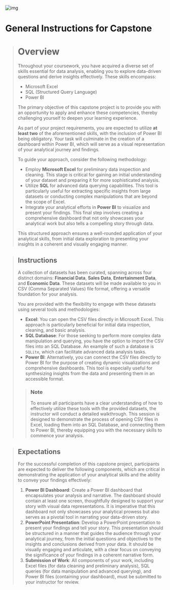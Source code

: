 ![img]()



# General Instructions for Capstone

> # Overview
>
> Throughout your coursework, you have acquired a diverse set of skills essential for data analysis, enabling you to explore data-driven questions and derive insights effectively. These skills encompass:
>
> - Microsoft Excel
> - SQL (Structured Query Language)
> - Power BI 
>
> The primary objective of this capstone project is to provide you with an opportunity to apply and enhance these competencies, thereby challenging yourself to deepen your learning experience.
>
> As part of your project requirements, you are expected to utilize **at least two** of the aforementioned skills, with the inclusion of Power BI being obligatory. Your task will culminate in the creation of a dashboard within Power BI, which will serve as a visual representation of your analytical journey and findings.
>
> To guide your approach, consider the following methodology:
>
> - Employ **Microsoft Excel** for preliminary data inspection and cleaning. This stage is critical for gaining an initial understanding of your dataset and preparing it for more sophisticated analysis.
> - Utilize **SQL** for advanced data querying capabilities. This tool is particularly useful for extracting specific insights from large datasets or conducting complex manipulations that are beyond the scope of Excel.
> - Integrate your analytical efforts in **Power BI** to visualize and present your findings. This final step involves creating a comprehensive dashboard that not only showcases your analytical work but also tells a compelling story through data.
>
> This structured approach ensures a well-rounded application of your analytical skills, from initial data exploration to presenting your insights in a coherent and visually engaging manner.

> ## Instructions 
>
> A collection of datasets has been curated, spanning across four distinct domains: **Financial Data**, **Sales Data**, **Entertainment Data**, and **Economic Data**. These datasets will be made available to you in CSV (Comma Separated Values) file format, offering a versatile foundation for your analysis.
>
> You are provided with the flexibility to engage with these datasets using several tools and methodologies:
>
> - **Excel**: You can open the CSV files directly in Microsoft Excel. This approach is particularly beneficial for initial data inspection, cleaning, and basic analysis.
> - **SQL Database**: For those seeking to perform more complex data manipulation and querying, you have the option to import the CSV files into an SQL Database. An example of such a database is `SQLite`, which can facilitate advanced data analysis tasks.
> - **Power BI**: Alternatively, you can connect the CSV files directly to Power BI for the purpose of creating dynamic visualizations and comprehensive dashboards. This tool is especially useful for synthesizing insights from the data and presenting them in an accessible format.
>
> > ### Note
> >
> > To ensure all participants have a clear understanding of how to effectively utilize these tools with the provided datasets, the instructor will conduct a detailed walkthrough. This session is designed to demonstrate the process of opening CSV files in Excel, loading them into an SQL Database, and connecting them to Power BI, thereby equipping you with the necessary skills to commence your analysis.

> ## Expectations 
>
> For the successful completion of this capstone project, participants are expected to deliver the following components, which are critical in demonstrating the application of your analytical skills and the ability to convey your findings effectively:
>
> 1. **Power BI Dashboard**: Create a Power BI dashboard that encapsulates your analysis and narrative. The dashboard should contain at least one screen, thoughtfully designed to support your story with visual data representations. It is imperative that this dashboard not only showcases your analytical prowess but also serves as a pivotal tool in narrating your data-driven story.
> 2. **PowerPoint Presentation**: Develop a PowerPoint presentation to present your findings and tell your story. This presentation should be structured in a manner that guides the audience through your analytical journey, from the initial questions and objectives to the insights and conclusions derived from your data. It should be visually engaging and articulate, with a clear focus on conveying the significance of your findings in a coherent narrative form.
> 3. **Submission of Work**: All components of your work, including Excel files (for data cleaning and preliminary analysis), SQL queries (for data manipulation and advanced querying), and Power BI files (containing your dashboard), must be submitted to your instructor for review. 

